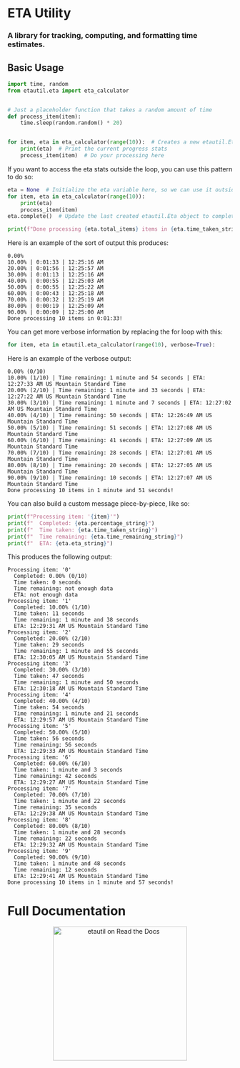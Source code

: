 # ETA Utility
### A library for tracking, computing, and formatting time estimates.

## Basic Usage

```python
import time, random
from etautil.eta import eta_calculator


# Just a placeholder function that takes a random amount of time
def process_item(item):
    time.sleep(random.random() * 20)


for item, eta in eta_calculator(range(10)):  # Creates a new etautil.Eta object for each item
    print(eta)  # Print the current progress stats
    process_item(item)  # Do your processing here
```
If you want to access the eta stats outside the loop, you can use this pattern to do so:
```python
eta = None  # Initialize the eta variable here, so we can use it outside the loop
for item, eta in eta_calculator(range(10)):
    print(eta)
    process_item(item)
eta.complete()  # Update the last created etautil.Eta object to completed, using now as the end time

print(f"Done processing {eta.total_items} items in {eta.time_taken_string}!\n")
```

Here is an example of the sort of output this produces:
```
0.00%
10.00% | 0:01:33 | 12:25:16 AM
20.00% | 0:01:56 | 12:25:57 AM
30.00% | 0:01:13 | 12:25:16 AM
40.00% | 0:00:55 | 12:25:03 AM
50.00% | 0:00:55 | 12:25:22 AM
60.00% | 0:00:43 | 12:25:18 AM
70.00% | 0:00:32 | 12:25:19 AM
80.00% | 0:00:19 | 12:25:09 AM
90.00% | 0:00:09 | 12:25:00 AM
Done processing 10 items in 0:01:33!
```

You can get more verbose information by replacing the for loop with this:

```python
for item, eta in etautil.eta_calculator(range(10), verbose=True):
```
Here is an example of the verbose output:
```
0.00% (0/10)
10.00% (1/10) | Time remaining: 1 minute and 54 seconds | ETA: 12:27:33 AM US Mountain Standard Time
20.00% (2/10) | Time remaining: 1 minute and 33 seconds | ETA: 12:27:22 AM US Mountain Standard Time
30.00% (3/10) | Time remaining: 1 minute and 7 seconds | ETA: 12:27:02 AM US Mountain Standard Time
40.00% (4/10) | Time remaining: 50 seconds | ETA: 12:26:49 AM US Mountain Standard Time
50.00% (5/10) | Time remaining: 51 seconds | ETA: 12:27:08 AM US Mountain Standard Time
60.00% (6/10) | Time remaining: 41 seconds | ETA: 12:27:09 AM US Mountain Standard Time
70.00% (7/10) | Time remaining: 28 seconds | ETA: 12:27:01 AM US Mountain Standard Time
80.00% (8/10) | Time remaining: 20 seconds | ETA: 12:27:05 AM US Mountain Standard Time
90.00% (9/10) | Time remaining: 10 seconds | ETA: 12:27:07 AM US Mountain Standard Time
Done processing 10 items in 1 minute and 51 seconds!
```

You can also build a custom message piece-by-piece, like so:

```python
print(f"Processing item: '{item}'")
print(f"  Completed: {eta.percentage_string}")
print(f"  Time taken: {eta.time_taken_string}")
print(f"  Time remaining: {eta.time_remaining_string}")
print(f"  ETA: {eta.eta_string}")
```
This produces the following output:
```
Processing item: '0'
  Completed: 0.00% (0/10)
  Time taken: 0 seconds
  Time remaining: not enough data
  ETA: not enough data
Processing item: '1'
  Completed: 10.00% (1/10)
  Time taken: 11 seconds
  Time remaining: 1 minute and 38 seconds
  ETA: 12:29:31 AM US Mountain Standard Time
Processing item: '2'
  Completed: 20.00% (2/10)
  Time taken: 29 seconds
  Time remaining: 1 minute and 55 seconds
  ETA: 12:30:05 AM US Mountain Standard Time
Processing item: '3'
  Completed: 30.00% (3/10)
  Time taken: 47 seconds
  Time remaining: 1 minute and 50 seconds
  ETA: 12:30:18 AM US Mountain Standard Time
Processing item: '4'
  Completed: 40.00% (4/10)
  Time taken: 54 seconds
  Time remaining: 1 minute and 21 seconds
  ETA: 12:29:57 AM US Mountain Standard Time
Processing item: '5'
  Completed: 50.00% (5/10)
  Time taken: 56 seconds
  Time remaining: 56 seconds
  ETA: 12:29:33 AM US Mountain Standard Time
Processing item: '6'
  Completed: 60.00% (6/10)
  Time taken: 1 minute and 3 seconds
  Time remaining: 42 seconds
  ETA: 12:29:27 AM US Mountain Standard Time
Processing item: '7'
  Completed: 70.00% (7/10)
  Time taken: 1 minute and 22 seconds
  Time remaining: 35 seconds
  ETA: 12:29:38 AM US Mountain Standard Time
Processing item: '8'
  Completed: 80.00% (8/10)
  Time taken: 1 minute and 28 seconds
  Time remaining: 22 seconds
  ETA: 12:29:32 AM US Mountain Standard Time
Processing item: '9'
  Completed: 90.00% (9/10)
  Time taken: 1 minute and 48 seconds
  Time remaining: 12 seconds
  ETA: 12:29:41 AM US Mountain Standard Time
Done processing 10 items in 1 minute and 57 seconds!
```

# Full Documentation
<p align="center"><a href="https://python-etautil.readthedocs.io/en/latest/index.html"><img src="https://brand-guidelines.readthedocs.org/_images/logo-wordmark-vertical-dark.png" width="300px" alt="etautil on Read the Docs"></a></p>
